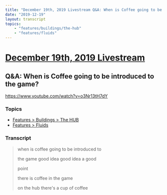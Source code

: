 ```yaml
---
title: "December 19th, 2019 Livestream Q&A: When is Coffee going to be introduced to the game?"
date: "2019-12-19"
layout: transcript
topics:
    - "features/buildings/the-hub"
    - "features/fluids"
---
```

# [December 19th, 2019 Livestream](../2019-12-19.md)
## Q&A: When is Coffee going to be introduced to the game?
https://www.youtube.com/watch?v=o3Nr13tH7dY

### Topics
* [Features > Buildings > The HUB](../topics/features/buildings/the-hub.md)
* [Features > Fluids](../topics/features/fluids.md)

### Transcript

> when is coffee going to be introduced to
>
> the game good idea good idea a good
>
> point
>
> there is coffee in the game
>
> on the hub there's a cup of coffee
>
